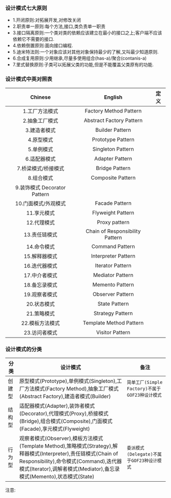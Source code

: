 ### 设计模式七大原则
- 1.开闭原则:对拓展开发,对修改关闭
- 2.职责单一原则:每个方法,接口,类负责单一职责
- 3.接口隔离原则:一个类对类的依赖应该建立在最小的接口之上;客户端不应该依赖它不需要的接口.
- 4.依赖倒置原则:面向接口编程.
- 5.迪米特法则:一个对象应该对其他对象保持最少的了解,又叫最少知道原则.
- 6.合成复用原则:少用继承,尽量多使用组合(has-a)/聚合(contanis-a)
- 7.里式替换原则:子类可以拓展父类的功能,但是不能覆盖父类原有的功能.


### 设计模式中英对照表
| Chinese          		| English   						|  定义	|
| :----:   			| :----:  							| :----:|
|1.工厂方法模式			|Factory Method Pattern				| |
|2.抽象工厂模式			|Abstract Factory Pattern   		| |
|3.建造者模式			|Builder Pattern            		| |
|4.原型模式				|Prototype Pattern          		| |
|5.单例模式				|Singleton Pattern          		||
|6.适配器模式			|Adapter Pattern            		||
|7.桥梁模式/桥接模式	    |Bridge Pattern         			||
|8.组合模式				|Composite Pattern          		||
|9.装饰模式				Decorator Pattern           		||
|10.门面模式/外观模式	    |Facade Pattern         			||
|11.享元模式			    |Flyweight Pattern					||
|12.代理模式			    |Proxy pattern          			||
|13.责任链模式			|Chain of Responsibility Pattern	||
|14.命令模式	            |Command Pattern					||
|15.解释器模式			|Interpreter Pattern				||
|16.迭代器模式			|Iterator Pattern					||
|17.中介者模式			|Mediator Pattern					||
|18.备忘录模式			|Memento Pattern 					||
|19.观察者模式			|Observer Pattern					||
|20.状态模式			    |State Pattern   					||
|21.策略模式			    |Strategy Pattern					||
|22.模板方法模式		    |Template Method Pattern			||
|23.访问者模式			|Visitor Pattern					||

### 设计模式的分类
|分类|设计模式|备注|
|----|----|----|
|创建型|原型模式(Prototype),单例模式(Singleton),工厂方法模式(Factory Method),抽象工厂模式(Abstract Factory),建造者模式(Builder)|`简单工厂(Simple Factory)不属于GOF23种设计模式`|
|结构型|适配器模式(Adapter),装饰者模式(Decorator),代理模式(Proxy),桥接模式(Bridge),组合模式(Composite),门面模式(Facade),享元模式(Flyweight)||
|行为型|观察者模式(Observer),模板方法模式(Template Method),策略模式(Strategy),解释器模式(Interpreter),责任链模式(Chain of Responsibility),命令模式(Command),迭代器模式(Iterator),调解者模式(Mediator),备忘录模式(Memento),状态模式(State)|`委派模式(Delegate)不属于GOF23种设计模式`|

注意:
>
































